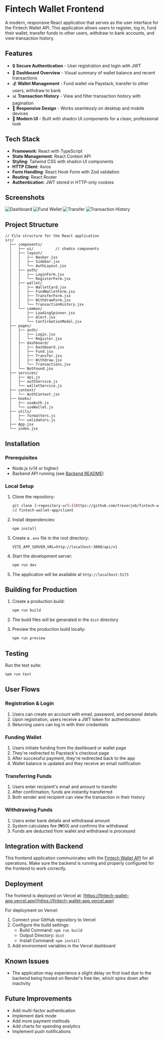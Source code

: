 # Fintech Wallet Frontend

A modern, responsive React application that serves as the user interface for the Fintech Wallet API. This application allows users to register, log in, fund their wallet, transfer funds to other users, withdraw to bank accounts, and view transaction history.

## Features

- 🔒 **Secure Authentication** - User registration and login with JWT
- 💼 **Dashboard Overview** - Visual summary of wallet balance and recent transactions
- 💰 **Wallet Management** - Fund wallet via Paystack, transfer to other users, withdraw to bank
- 📊 **Transaction History** - View and filter transaction history with pagination
- 📱 **Responsive Design** - Works seamlessly on desktop and mobile devices
- 🎨 **Modern UI** - Built with shadcn UI components for a clean, professional look

## Tech Stack

- **Framework**: React with TypeScript
- **State Management**: React Context API
- **Styling**: Tailwind CSS with shadcn UI components
- **HTTP Client**: Axios
- **Form Handling**: React Hook Form with Zod validation
- **Routing**: React Router
- **Authentication**: JWT stored in HTTP-only cookies

## Screenshots

![Dashboard](../screenshots/dashboard.png)
![Fund Wallet](../screenshots/fundwallet.png)
![Transfer](../screenshots/transfer.png)
![Transaction History](../screenshots/transactions.png)

## Project Structure

```
// File structure for the React application
src/
  ├── components/
  │   ├── ui/          // shadcn components
  │   ├── layout/
  │   │   ├── Navbar.jsx
  │   │   ├── Sidebar.jsx
  │   │   └── AuthLayout.jsx
  │   ├── auth/
  │   │   ├── LoginForm.jsx
  │   │   └── RegisterForm.jsx
  │   ├── wallet/
  │   │   ├── WalletCard.jsx
  │   │   ├── FundWalletForm.jsx
  │   │   ├── TransferForm.jsx
  │   │   ├── WithdrawForm.jsx
  │   │   └── TransactionHistory.jsx
  │   └── common/
  │       ├── LoadingSpinner.jsx
  │       ├── Alert.jsx
  │       └── ConfirmationModal.jsx
  ├── pages/
  │   ├── auth/
  │   │   ├── Login.jsx
  │   │   └── Register.jsx
  │   ├── dashboard/
  │   │   ├── Dashboard.jsx
  │   │   ├── Fund.jsx
  │   │   ├── Transfer.jsx
  │   │   ├── Withdraw.jsx
  │   │   └── Transactions.jsx
  │   └── NotFound.jsx
  ├── services/
  │   ├── api.js
  │   ├── authService.js
  │   └── walletService.js
  ├── context/
  │   └── AuthContext.jsx
  ├── hooks/
  │   ├── useAuth.js
  │   └── useWallet.js
  ├── utils/
  │   ├── formatters.js
  │   └── validators.js
  ├── App.jsx
  └── index.jsx
```

## Installation

### Prerequisites

- Node.js (v14 or higher)
- Backend API running (see [Backend README](../server/README.md))

### Local Setup

1. Clone the repository:

   ```bash
   git clone [<repository-url>](https://github.com/trevorjob/fintech-wallet-app.git)
   cd fintech-wallet-app/client
   ```

2. Install dependencies:

   ```bash
   npm install
   ```

3. Create a `.env` file in the root directory:

   ```
   VITE_APP_SERVER_URL=http://localhost:3000/api/v1
   ```

4. Start the development server:

   ```bash
   npm run dev
   ```

5. The application will be available at `http://localhost:5173`

## Building for Production

1. Create a production build:

   ```bash
   npm run build
   ```

2. The build files will be generated in the `dist` directory

3. Preview the production build locally:

   ```bash
   npm run preview
   ```

## Testing

Run the test suite:

```bash
npm run test
```

## User Flows

### Registration & Login

1. Users can create an account with email, password, and personal details
2. Upon registration, users receive a JWT token for authentication
3. Returning users can log in with their credentials

### Funding Wallet

1. Users initiate funding from the dashboard or wallet page
2. They're redirected to Paystack's checkout page
3. After successful payment, they're redirected back to the app
4. Wallet balance is updated and they receive an email notification

### Transferring Funds

1. Users enter recipient's email and amount to transfer
2. After confirmation, funds are instantly transferred
3. Both sender and recipient can view the transaction in their history

### Withdrawing Funds

1. Users enter bank details and withdrawal amount
2. System calculates fee (₦50) and confirms the withdrawal
3. Funds are deducted from wallet and withdrawal is processed

## Integration with Backend

This frontend application communicates with the [Fintech Wallet API](../server/README.md) for all operations. Make sure the backend is running and properly configured for the frontend to work correctly.

## Deployment

The frontend is deployed on Vercel at: [https://fintech-wallet-app.vercel.app](https://fintech-wallet-app.vercel.app)

For deployment on Vercel:

1. Connect your GitHub repository to Vercel
2. Configure the build settings:
   - Build Command: `npm run build`
   - Output Directory: `dist`
   - Install Command: `npm install`
3. Add environment variables in the Vercel dashboard

## Known Issues

- The application may experience a slight delay on first load due to the backend being hosted on Render's free tier, which spins down after inactivity

## Future Improvements

- Add multi-factor authentication
- Implement dark mode
- Add more payment methods
- Add charts for spending analytics
- Implement push notifications
